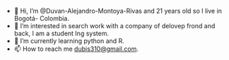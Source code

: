 - 👋 Hi, I’m @Duvan-Alejandro-Montoya-Rivas and 21 years old so I live in Bogotá- Colombia.
- 👀 I’m interested in search work with a company of delovep frond and back, I am a student Ing system.
- 🌱 I’m currently learning python and R.
- 📫 How to reach me dubis310@gmail.com.

<!---
Duvan-Alejandro-Montoya-Rivas/Duvan-Alejandro-Montoya-Rivas is a ✨ special ✨ repository because its `README.md` (this file) appears on your GitHub profile.
You can click the Preview link to take a look at your changes.
--->

